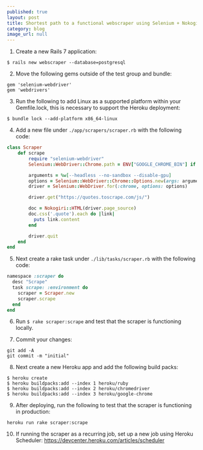 ```yaml
---
published: true
layout: post
title: Shortest path to a functional webscraper using Selenium + Nokogiri + Rails + Heroku
category: blog
image_url: null
---
```


1. Create a new Rails 7 application:
 ```
 $ rails new webscraper --database=postgresql
 ```

2. Move the following gems outside of the test group and bundle:
```
gem 'selenium-webdriver'
gem 'webdrivers'
```

3. Run the following to add Linux as a supported platform within your Gemfile.lock, this is necessary to support the Heroku deployment:

```
$ bundle lock --add-platform x86_64-linux
```

4. Add a new file under `./app/scrapers/scraper.rb` with the following code:

```ruby
class Scraper
	def scrape
		require "selenium-webdriver"
		Selenium::WebDriver::Chrome.path = ENV["GOOGLE_CHROME_BIN"] if Rails.env.production?

		arguments = %w[--headless --no-sandbox --disable-gpu]
		options = Selenium::WebDriver::Chrome::Options.new(args: arguments)
		driver = Selenium::WebDriver.for(:chrome, options: options)

		driver.get("https://quotes.toscrape.com/js/")

		doc = Nokogiri::HTML(driver.page_source)
		doc.css('.quote').each do |link|
		  puts link.content
		end

		driver.quit
	end
end
```

5. Next create a rake task under `./lib/tasks/scraper.rb` with the following code:

```ruby
namespace :scraper do
  desc "Scrape"
  task scrape: :environment do
    scraper = Scraper.new
    scraper.scrape
  end
end
```

6. Run `$ rake scraper:scrape` and test that the scraper is functioning locally.

7. Commit your changes:
```
git add -A
git commit -m "initial"
```

8. Next create a new Heroku app and add the following build packs:

```
$ heroku create
$ heroku buildpacks:add --index 1 heroku/ruby
$ heroku buildpacks:add --index 2 heroku/chromedriver
$ heroku buildpacks:add --index 3 heroku/google-chrome
```

9. After deploying, run the following to test that the scraper is functioning in production:

```
heroku run rake scraper:scrape
``` 

10. If running the scraper as a recurring job, set up a new job using Heroku Scheduler: https://devcenter.heroku.com/articles/scheduler

